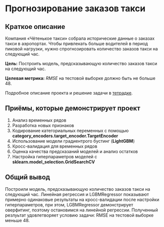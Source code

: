 # Прогнозирование заказов такси

## Краткое описание
Компания «Чётенькое такси» собрала исторические данные о заказах такси в аэропортах. 
Чтобы привлекать больше водителей в период пиковой нагрузки, нужно спрогнозировать 
количество заказов такси на следующий час.

**Цель:** Построить модель, предсказывающую количество заказов такси на следующий час.

**Целевая метрика:** *RMSE* на тестовой выборке должно быть не больше 48.

Подробное описание проекта и решение задачи в [тетрадке](/project12.ipynb).


## Приёмы, которые демонстрирует проект
1. Анализ временных рядов
5. Разработка новых признаков
6. Кодирование категориальных переменных с помощью **category_encoders.target_encoder.TargetEncoder**
7. Использование модели градиентрого бустинг (**LightGBM**)
8. Кросс-валидация для временных рядов
9. Оценка качества предсказаний моделей и анализ остатков
10. Настройка гиперпараметров моделей с **sklearn.model_selection.GridSearchCV**


## Общий вывод 
Построили модель, предсказывающую количество заказов такси на следующий час. Линейная регрессия и LGBMRegressor показывают примерно одинаковые результаты на кросс-валидации после настройки гиперпараметров, при этом, LGBMRegressor демонстрирует оверфитинг, поэтому остановимся на линейной регрессии.
Полученный резлуьтат удовлетворяет условию задачи: RMSE на тестовой выборке меньше 48.

